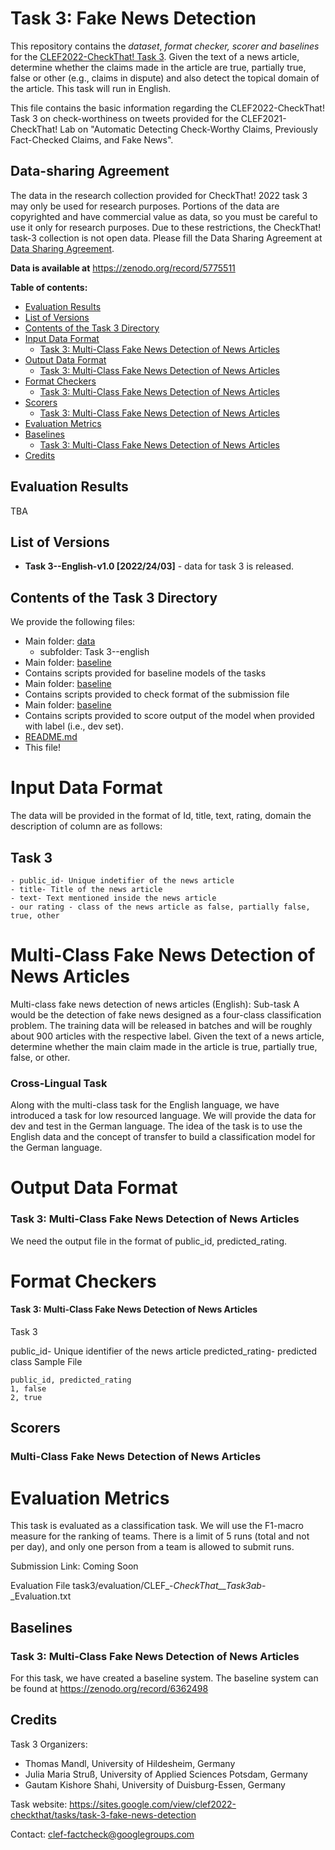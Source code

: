 # Task 3: Fake News Detection

This repository contains the _dataset_, _format checker, scorer and baselines_ for the [CLEF2022-CheckThat! Task 3](https://sites.google.com/view/clef2021-checkthat/tasks/task-3-fake-news-detection).
Given the text of a news article, determine whether the claims made in the article are true, partially true, false or other (e.g., claims in dispute) and also detect the topical domain of the article. This task will run in English.

This file contains the basic information regarding the CLEF2022-CheckThat! Task 3
on check-worthiness on tweets provided for the CLEF2021-CheckThat! Lab
on "Automatic Detecting Check-Worthy Claims, Previously Fact-Checked Claims, and Fake News".

<!-- The current version (?) corresponds to the release of the first batch of the training data set.
The test set is released with the current version. -->


## Data-sharing Agreement

The data in the research collection provided for CheckThat! 2022 task 3 may only be used for research purposes. Portions of the data are copyrighted and have commercial value as data, so you must be careful to use it only for research purposes. Due to these restrictions, the CheckThat! task-3 collection is not open data. Please fill the Data Sharing Agreement at <a href="https://tinyurl.com/4yx2xs5u"> Data Sharing Agreement</a>.

**Data is available at**
 https://zenodo.org/record/5775511


__Table of contents:__
- [Evaluation Results](#evaluation-results)
- [List of Versions](#list-of-versions)
- [Contents of the Task 3 Directory](#contents-of-the-repository)
- [Input Data Format](#input-data-format)
	- [Task 3: Multi-Class Fake News Detection of News Articles](#Subtask-3A-Multi-Class-Fake-News-Detection-of-News-Articles)
- [Output Data Format](#output-data-format)
	- [Task 3: Multi-Class Fake News Detection of News Articles](#Multi-Class-Fake-News-Detection-of-News-Articles)
- [Format Checkers](#format-checkers)
	- [Task 3: Multi-Class Fake News Detection of News Articles](#Subtask-3A-Multi-Class-Fake-News-Detection-of-News-Articles-2)
- [Scorers](#scorers)
	- [Task 3: Multi-Class Fake News Detection of News Articles](#Subtask-3A-Multi-Class-Fake-News-Detection-of-News-Articles-3)
- [Evaluation Metrics](#evaluation-metrics)
- [Baselines](#baselines)
	- [Task 3: Multi-Class Fake News Detection of News Articles](#Subtask-3A-Multi-Class-Fake-News-Detection-of-News-Articles-4)
- [Credits](#credits)

## Evaluation Results

TBA

## List of Versions

- **Task 3--English-v1.0 [2022/24/03]** - data for task 3 is released.

## Contents of the Task 3 Directory
We provide the following files:

- Main folder: [data](./data)
  - subfolder: Task 3--english
- Main folder: [baseline](./baseline)<br/>
- 	Contains scripts provided for baseline models of the tasks
- Main folder: [baseline](./format_checker)<br/>
- 	Contains scripts provided to check format of the submission file
- Main folder: [baseline](./scorer)<br/>
- 	Contains scripts provided to score output of the model when provided with label (i.e., dev set).
- [README.md](./README.md) <br/>
- 	This file!



# Input Data Format

The data will be provided in the format of Id, title, text, rating, domain the description of column are as follows:

## Task 3
```
- public_id- Unique indetifier of the news article
- title- Title of the news article
- text- Text mentioned inside the news article
- our rating - class of the news article as false, partially false, true, other
```

# Multi-Class Fake News Detection of News Articles

Multi-class fake news detection of news articles (English): Sub-task A would be the detection of fake news designed as a four-class classification problem. The training data will be released in batches and will be roughly about 900 articles with the respective label. Given the text of a news article, determine whether the main claim made in the article is true, partially true, false, or other.

### Cross-Lingual Task

Along with the multi-class task for the English language, we have introduced a task for low resourced language. We will provide the data for dev and test in the German language. The idea of the task is to use the English data and the concept of transfer to build a classification model for the German language.

# Output Data Format

### Task 3: Multi-Class Fake News Detection of News Articles

We need the output file in the format of public_id, predicted_rating.


# Format Checkers

#### Task 3: Multi-Class Fake News Detection of News Articles

Task 3

public_id- Unique identifier of the news article
predicted_rating- predicted class
Sample File

```
public_id, predicted_rating
1, false
2, true
```

## Scorers

### Multi-Class Fake News Detection of News Articles

# Evaluation Metrics

This task is evaluated as a classification task. We will use the F1-macro measure for the ranking of teams. There is a limit of 5 runs (total and not per day), and only one person from a team is allowed to submit runs.

Submission Link: Coming Soon

Evaluation File task3/evaluation/CLEF_-_CheckThat__Task3ab_-_Evaluation.txt

## Baselines

### Task 3: Multi-Class Fake News Detection of News Articles

For this task, we have created a baseline system. The baseline system can be found at https://zenodo.org/record/6362498


## Credits

Task 3 Organizers:

- Thomas Mandl, University of Hildesheim, Germany
- Julia Maria Struß, University of Applied Sciences Potsdam, Germany
- Gautam Kishore Shahi, University of Duisburg-Essen, Germany

Task website: https://sites.google.com/view/clef2022-checkthat/tasks/task-3-fake-news-detection

Contact:   clef-factcheck@googlegroups.com
